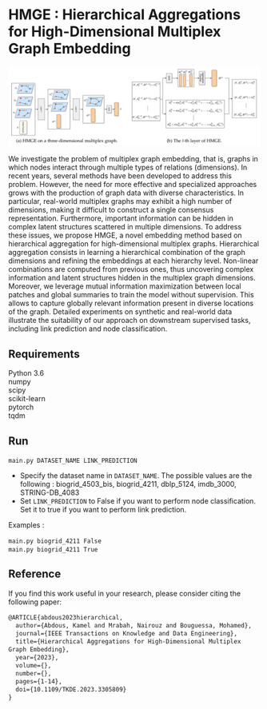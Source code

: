 # HMGE : Hierarchical Aggregations for High-Dimensional Multiplex Graph Embedding

![illustration](https://github.com/abdouskamel/HMGE/blob/main/illustration.png?raw=true)

We investigate the problem of multiplex graph embedding, that is, graphs in which nodes interact through multiple types of relations (dimensions). In recent years, several methods have been developed to address this problem. However, the need for more effective and specialized approaches grows with the production of graph data with diverse characteristics. In particular, real-world multiplex graphs may exhibit a high number of dimensions, making it difficult to construct a single consensus representation. Furthermore, important information can be hidden in complex latent structures scattered in multiple dimensions. To address these issues, we propose HMGE, a novel embedding method based on hierarchical aggregation for high-dimensional multiplex graphs. Hierarchical aggregation consists in learning a hierarchical combination of the graph dimensions and refining the embeddings at each hierarchy level. Non-linear combinations are computed from previous ones, thus uncovering complex information and latent structures hidden in the multiplex graph dimensions. Moreover, we leverage mutual information maximization between local patches and global summaries to train the model without supervision. This allows to capture globally relevant information present in diverse locations of the graph. Detailed experiments on synthetic and real-world data illustrate the suitability of our approach on downstream supervised tasks, including link prediction and node classification. 

## Requirements
Python 3.6 <br />
numpy <br />
scipy <br />
scikit-learn <br />
pytorch <br />
tqdm

## Run
`main.py DATASET_NAME LINK_PREDICTION`

- Specify the dataset name in `DATASET_NAME`. The possible values are the following : biogrid_4503_bis, biogrid_4211, dblp_5124, imdb_3000, STRING-DB_4083
- Set `LINK_PREDICTION` to False if you want to perform node classification. Set it to true if you want to perform link prediction.

Examples :

`main.py biogrid_4211 False` <br />
`main.py biogrid_4211 True`

## Reference
If you find this work useful in your research, please consider citing the following paper:

```
@ARTICLE{abdous2023hierarchical,
  author={Abdous, Kamel and Mrabah, Nairouz and Bouguessa, Mohamed},
  journal={IEEE Transactions on Knowledge and Data Engineering}, 
  title={Hierarchical Aggregations for High-Dimensional Multiplex Graph Embedding}, 
  year={2023},
  volume={},
  number={},
  pages={1-14},
  doi={10.1109/TKDE.2023.3305809}
}
```
